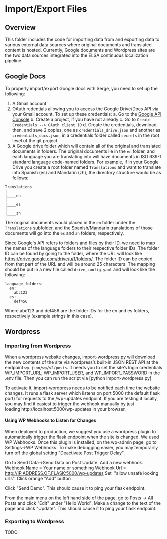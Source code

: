 # Import/Export Files

## Overview

This folder includes the code for importing data from and exporting data to various external data sources where original documents and translated content is hosted. Currently, Google documents and Wordpress sites are the two data sources integrated into the ELSA continuous localization pipeline.

## Google Docs

To properly import/export Google docs with Serge, you need to set up the following:

1. A Gmail account
2. OAuth redentials allowing you to access the Google Drive/Docs API via your Gmail account. To set up these credentials:
	a. Go to the [Google API Console](https://console.developers.google.com/apis/credentials)
	b. Create a project, if you have not already
	c. Go to `Create Credentials --> OAuth client ID`
	d. Create the credentials, download then, and save 2 copies, one as `credentials_drive.json` and another as `credentials_docs.json`, in a credentials folder called `secrets` in the root level of the git project. 
3. A Google drive folder which will contain all of the original and translated documents in folders. The original documents lie in the `en` folder, and each language you are translating into will have documents in ISO 639-1 standard language code-named folders. For example, if in your Google Drive you create a root folder named `Translations` and want to translate into Spanish (es) and Mandarin (zh), the directory structure would be as follows:

```
Translations
|
|____en
|
|____es
|
|____zh
```

The original documents would placed in the `en` folder under the `Translations` subfolder, and the Spanish/Mandarin translations of those documents will go into the `es` and `zh` folders, respectively.

Since Google's API refers to folders and files by their ID, we need to map the names of the language folders to their respective folder IDs. The folder ID can be found by going to the folder, where the URL will look like https://drive.google.com/drive/u/1/folders/<folder ID>. The folder ID can be copied from that part of the URL and will be around 25 characters. The mapping should be put in a new file called `drive_config.yaml` and will look like the following:

```
language_folders:
  en:
    abc123
  es:
    def456  
```

Where abc123 and def456 are the folder IDs for the en and es folders, respectively (example strings in this case).

## Wordpress

### Importing from Wordpress

When a wordpress website changes, import-wordpress.py will download the new contents of the site via wordpress’s built-in JSON REST API at the endpoint `wp-json/wp/v2/posts`. It needs you to set the site’s login credentials WP_IMPORT_URL, WP_IMPORT_USER, and WP_IMPORT_PASSWORD in the .env file. Then you can run the script via [python import-wordpress.py]

To activate it, import-wordpress needs to be notified each time the website changes. It runs a flask server which listens on port 5000 (the default flask port) for requests to the /wp-updates endpoint. If you are testing it locally, you may find it easiest to trigger the webhook manually by just loading http://localhost:5000/wp-updates in your browser.

#### Using WP Webhooks to Listen for Changes

When deployed to production, we suggest you use a wordpress plugin to automatically trigger the flask endpoint when the site is changed. We used WP Webhooks. Once this plugin is installed, on the wp-admin page, go to Settings->WP Webhooks. To make debugging easier, you may temporarily turn off the global setting "Deactivate Post Trigger Delay". 

Go to Send Data->Send Data on Post Update.  Add a new webhook. 
Webhook Name = Your name or something
Webhook Url = http://IP.ADDRESS.OF.FLASK:5000/wp-updates
Set  "allow unsafe looking urls". 
Click orange "Add" button

Click "Send Demo". This should cause it to ping your flask endpoint.

From the main menu on the left hand side of the page, go to Posts -> All Posts and click "Edit" under "Hello World".
Make a change to the text of the page and click "Update".
This should cause it to ping your flask endpoint.

### Exporting to Wordpress

TODO

